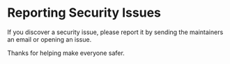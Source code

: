 # Reporting Security Issues

If you discover a security issue, please report it by sending the maintainers an email or opening an issue.

Thanks for helping make everyone safer.
